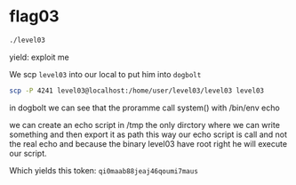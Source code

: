 # flag03

```bash
./level03
```

yield: exploit me

We scp ```level03``` into our local to put him into ```dogbolt```

```bash
scp -P 4241 level03@localhost:/home/user/level03/level03 level03
```

in dogbolt we can see that the proramme call system() with /bin/env echo

we can create an echo script in /tmp the only dirctory where we can write something and then export it as path this way our echo script is call and not the real echo and because the binary level03 have root right he will execute our script.

Which yields this token: ```qi0maab88jeaj46qoumi7maus```
